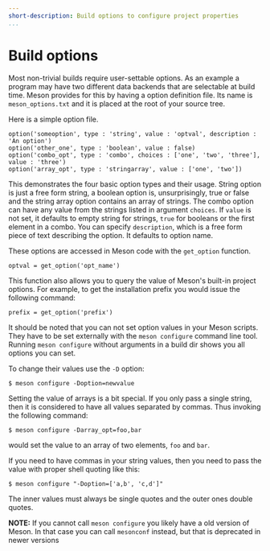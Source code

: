 ```yaml
---
short-description: Build options to configure project properties
...
```


# Build options

Most non-trivial builds require user-settable options. As an example a
program may have two different data backends that are selectable at
build time. Meson provides for this by having a option definition
file. Its name is `meson_options.txt` and it is placed at the root of
your source tree.

Here is a simple option file.

```meson
option('someoption', type : 'string', value : 'optval', description : 'An option')
option('other_one', type : 'boolean', value : false)
option('combo_opt', type : 'combo', choices : ['one', 'two', 'three'], value : 'three')
option('array_opt', type : 'stringarray', value : ['one', 'two'])
```

This demonstrates the four basic option types and their usage. String
option is just a free form string, a boolean option is,
unsurprisingly, true or false and the string array option contains an
array of strings.  The combo option can have any value from the
strings listed in argument `choices`. If `value` is not set, it
defaults to empty string for strings, `true` for booleans or the first
element in a combo. You can specify `description`, which is a free
form piece of text describing the option. It defaults to option name.

These options are accessed in Meson code with the `get_option`
function.

```meson
optval = get_option('opt_name')
```

This function also allows you to query the value of Meson's built-in
project options. For example, to get the installation prefix you would
issue the following command:

```meson
prefix = get_option('prefix')
```

It should be noted that you can not set option values in your Meson
scripts. They have to be set externally with the `meson configure`
command line tool. Running `meson configure` without arguments in a
build dir shows you all options you can set.

To change their values use the `-D`
option:

```console
$ meson configure -Doption=newvalue
```

Setting the value of arrays is a bit special. If you only pass a
single string, then it is considered to have all values separated by
commas. Thus invoking the following command:

```console
$ meson configure -Darray_opt=foo,bar
```

would set the value to an array of two elements, `foo` and `bar`.

If you need to have commas in your string values, then you need to
pass the value with proper shell quoting like this:

```console
$ meson configure "-Doption=['a,b', 'c,d']"
```

The inner values must always be single quotes and the outer ones
double quotes.

**NOTE:** If you cannot call `meson configure` you likely have a old
  version of Meson. In that case you can call `mesonconf` instead, but
  that is deprecated in newer versions
